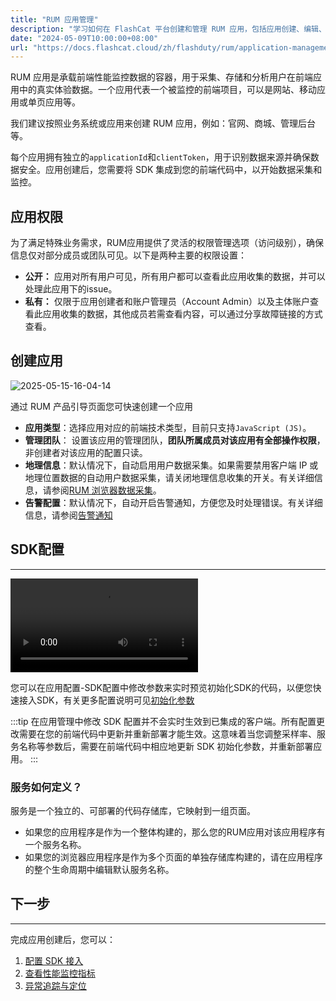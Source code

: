 ```yaml
---
title: "RUM 应用管理"
description: "学习如何在 FlashCat 平台创建和管理 RUM 应用，包括应用创建、编辑、功能。"
date: "2024-05-09T10:00:00+08:00"
url: "https://docs.flashcat.cloud/zh/flashduty/rum/application-management"
---
```



RUM 应用是承载前端性能监控数据的容器，用于采集、存储和分析用户在前端应用中的真实体验数据。一个应用代表一个被监控的前端项目，可以是网站、移动应用或单页应用等。

我们建议按照业务系统或应用来创建 RUM 应用，例如：官网、商城、管理后台等。

每个应用拥有独立的`applicationId`和`clientToken`，用于识别数据来源并确保数据安全。应用创建后，您需要将 SDK 集成到您的前端代码中，以开始数据采集和监控。


## 应用权限

为了满足特殊业务需求，RUM应用提供了灵活的权限管理选项（访问级别），确保信息仅对部分成员或团队可见。以下是两种主要的权限设置：

  - **公开：** 应用对所有用户可见，所有用户都可以查看此应用收集的数据，并可以处理此应用下的issue。
  - **私有：** 仅限于应用创建者和账户管理员（Account Admin）以及主体账户查看此应用收集的数据，其他成员若需查看内容，可以通过分享故障链接的方式查看。

## 创建应用

![2025-05-15-16-04-14](https://docs-cdn.flashcat.cloud/images/png/69baa5066dae4641adf1f769f3aacc54.png)

通过 RUM 产品引导页面您可快速创建一个应用

- **应用类型**：选择应用对应的前端技术类型，目前只支持`JavaScript (JS)`。
- **管理团队**： 设置该应用的管理团队，**团队所属成员对该应用有全部操作权限**，非创建者对该应用的配置只读。
- **地理信息**：默认情况下，自动启用用户数据采集。如果需要禁用客户端 IP 或地理位置数据的自动用户数据采集，请关闭地理信息收集的开关。有关详细信息，请参阅[RUM 浏览器数据采集][05]。
- **告警配置**：默认情况下，自动开启告警通知，方便您及时处理错误。有关详细信息，请参阅[告警通知][06]

## SDK配置

---

<Video src="https://docs-cdn.flashcat.cloud/videos/rum-app-set-sdk.mov"></Video>

您可以在应用配置-SDK配置中修改参数来实时预览初始化SDK的代码，以便您快速接入SDK，有关更多配置说明可见[初始化参数][08]

:::tip
在应用管理中修改 SDK 配置并不会实时生效到已集成的客户端。所有配置更改需要在您的前端代码中更新并重新部署才能生效。这意味着当您调整采样率、服务名称等参数后，需要在前端代码中相应地更新 SDK 初始化参数，并重新部署应用。
:::

### 服务如何定义？
服务是一个独立的、可部署的代码存储库，它映射到一组页面。
- 如果您的应用程序是作为一个整体构建的，那么您的RUM应用对该应用程序有一个服务名称。
- 如果您的浏览器应用程序是作为多个页面的单独存储库构建的，请在应用程序的整个生命周期中编辑默认服务名称。



## 下一步

---

完成应用创建后，您可以：

1. [配置 SDK 接入][02]
2. [查看性能监控指标][03]
3. [异常追踪与定位][04]

[01]: https://console.flashcat.cloud/
[02]: https://docs.flashcat.cloud/zh/flashduty/rum/sdk-integration
[03]: https://docs.flashcat.cloud/zh/flashduty/rum/performance-monitoring-concepts
[04]: https://docs.flashcat.cloud/zh/flashduty/rum/error-tracking/overview
[05]: https://docs.flashcat.cloud/zh/flashduty/rum/data-collected
[08]: https://docs.flashcat.cloud/zh/flashduty/channel-settings

<!-- TODO:告警通知 -->
[06]: https://docs.flashcat.cloud/zh/flashduty/rum
<!-- TODO:数据安全 -->
[07]: https://docs.flashcat.cloud/zh/flashduty/rum
<!-- SDK参数 -->
[09]: https://docs.flashcat.cloud/zh/flashduty/rum
